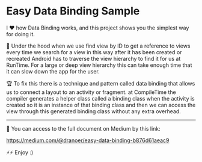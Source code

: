 # Easy Data Binding Sample
I ❤️ how Data Binding works, and this project shows you the simplest way for doing it. 

🌈 Under the hood when we use find view by ID to get a reference to views every time we search for a view in this way after it has been created or recreated Android has to traverse the view hierarchy to find it for us at RunTime. For a large or deep view hierarchy this can take enough time that it can slow down the app for the user.

🏆 To fix this there is a technique and pattern called data binding that allows us to connect a layout to an activity or fragment. at CompileTime the compiler generates a helper class called a binding class when the activity is created so it is an instance of that binding class and then we can access the view through this generated binding class without any extra overhead.

-----------------------------------------------

🍻 You can access to the full document on Medium by this link:

https://medium.com/@dranoer/easy-data-binding-b876d61aeac9

⚡️⚡️ Enjoy :)
